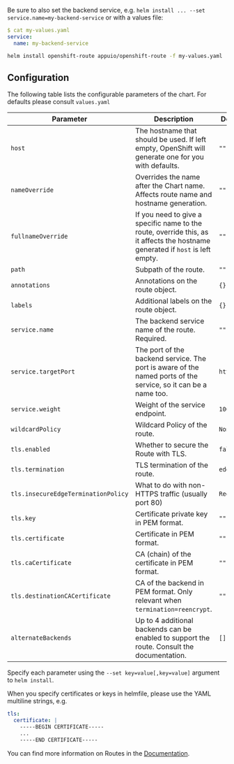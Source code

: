<!---
The README.md file is automatically generated with helm-docs!

Edit the README.gotmpl.md template instead.
-->

Be sure to also set the backend service, e.g. `helm install ... --set service.name=my-backend-service` or with a values file:

```yaml
$ cat my-values.yaml
service:
  name: my-backend-service
```

```bash
helm install openshift-route appuio/openshift-route -f my-values.yaml
```

## Configuration

The following table lists the configurable parameters of the chart. For defaults please consult `values.yaml`

| Parameter | Description | Default
| ---       | ---         | ---
| `host` | The hostname that should be used. If left empty, OpenShift will generate one for you with defaults. | `""`
| `nameOverride` | Overrides the name after the Chart name. Affects route name and hostname generation. | `""`
| `fullnameOverride` | If you need to give a specific name to the route, override this, as it affects the hostname generated if `host` is left empty. | `""`
| `path` | Subpath of the route. | `""`
| `annotations` | Annotations on the route object. | `{}`
| `labels` | Additional labels on the route object. | `{}`
| `service.name` | The backend service name of the route. Required. | `""`
| `service.targetPort` | The port of the backend service. The port is aware of the named ports of the service, so it can be a name too. | `http`
| `service.weight` | Weight of the service endpoint. | `100`
| `wildcardPolicy` | Wildcard Policy of the route. | `None`
| `tls.enabled` | Whether to secure the Route with TLS. | `false`
| `tls.termination` | TLS termination of the route. | `edge`
| `tls.insecureEdgeTerminationPolicy` | What to do with non-HTTPS traffic (usually port 80) | `Redirect`
| `tls.key` | Certificate private key in PEM format. | `""`
| `tls.certificate` | Certificate in PEM format. | `""`
| `tls.caCertificate` | CA (chain) of the certificate in PEM format. | `""`
| `tls.destinationCACertificate` | CA of the backend in PEM format. Only relevant when `termination=reencrypt`. | `""`
| `alternateBackends` | Up to 4 additional backends can be enabled to support the route. Consult the documentation. | `[]`

Specify each parameter using the `--set key=value[,key=value]` argument to `helm install`.

When you specify certificates or keys in helmfile, please use the YAML multiline strings, e.g.
```yaml
tls:
  certificate: |
    -----BEGIN CERTIFICATE-----
    ...
    -----END CERTIFICATE-----
```

You can find more information on Routes in the [Documentation](https://docs.openshift.com/container-platform/3.9/architecture/networking/routes.html).
